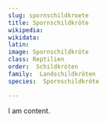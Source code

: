```yaml
---
slug: spornschildkroete
title: Spornschildkröte
wikipedia: 
wikidata: 
latin:
image: Spornschildkröte
class: Reptilien
order:  Schildkröten
family:  Landschildkröten
species:  Spornschildkröte

---
```


I am content.
